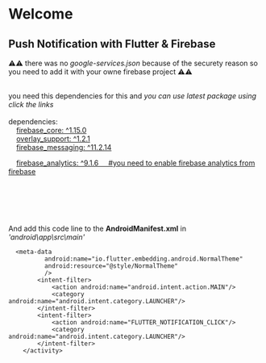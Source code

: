 <h1>Welcome</h1>
<h2>Push Notification with Flutter & Firebase</h2>

<p style=""> ⚠️⚠️ there was no <i> google-services.json </i> because of the securety reason so you need to add it with your owne firebase project ⚠️⚠️ </p> 

<br>
you need this dependencies for this and <i> you can use latest package using click the links</i>
<br><br>
dependencies: <br>
&nbsp;&nbsp;&nbsp;
  <a href='https://pub.dev/packages/firebase_core'>
    firebase_core: ^1.15.0 
  </a><br>
&nbsp;&nbsp;&nbsp;
  <a href='https://pub.dev/packages/overlay_support'>
    overlay_support: ^1.2.1
  </a><br>
&nbsp;&nbsp;&nbsp;
  <a href='https://pub.dev/packages/firebase_messaging'>
    firebase_messaging: ^11.2.14
  </a><br>

&nbsp;&nbsp;&nbsp;
  <a href='https://pub.dev/packages/firebase_analytics'>
    firebase_analytics: ^9.1.6  &nbsp;&nbsp;&nbsp;  #you need to enable firebase analytics from firebase
  </a><br>
<br>

<br><br><br>

And add this code line to the <b>AndroidManifest.xml</b> in <i>'android\app\src\main'</i>



      <meta-data
              android:name="io.flutter.embedding.android.NormalTheme"
              android:resource="@style/NormalTheme"
              />
            <intent-filter>
                <action android:name="android.intent.action.MAIN"/>
                <category android:name="android.intent.category.LAUNCHER"/>
            </intent-filter>
            <intent-filter>
                <action android:name="FLUTTER_NOTIFICATION_CLICK"/>
                <category android:name="android.intent.category.LAUNCHER"/>
            </intent-filter>
        </activity>

